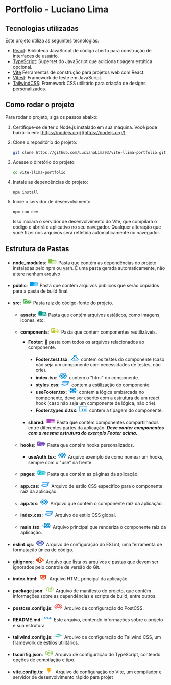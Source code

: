# Portfolio - Luciano Lima

## Tecnologias utilizadas

Este projeto utiliza as seguintes tecnologias:

- [React](https://reactjs.org/): Biblioteca JavaScript de código aberto para construção de interfaces de usuário.
- [TypeScript](https://www.typescriptlang.org/): Superset do JavaScript que adiciona tipagem estática opcional.
- [Vite](https://vitejs.dev/) Ferramentas de construção para projetos web com React.
- [Vitest](https://vitest.dev/): Framework de teste em JavaScript.
- [TailwindCSS](https://tailwindcss.com/): Framework CSS utilitário para criação de designs personalizados.

## Como rodar o projeto

Para rodar o projeto, siga os passos abaixo:

1. Certifique-se de ter o Node.js instalado em sua máquina. Você pode baixá-lo em: [https://nodejs.org/](https://nodejs.org/).

2. Clone o repositório do projeto:

   ```bash
   git clone https://github.com/LucianoLima93/vite-llima-portfolio.git
   ```

3. Acesse o diretório do projeto:

   ```bash
   cd vite-llima-portfolio
   ```

4. Instale as dependências do projeto:

   ```bash
   npm install
   ```

5. Inicie o servidor de desenvolvimento:

   ```bash
   npm run dev
   ```

   Isso iniciará o servidor de desenvolvimento do Vite, que compilará o código e abrirá o aplicativo no seu navegador. Qualquer alteração que você fizer nos arquivos será refletida automaticamente no navegador.

## Estrutura de Pastas

- **node_modules**: <img src="src/assets/icons/node_modules.svg" alt="Alt text" width="30" height="20" >
  Pasta que contém as dependências do projeto instaladas pelo npm ou yarn. É uma pasta gerada automaticamente, não altere nenhum arquivo
- **public**: <img src="src/assets/icons/public.svg" alt="Alt text" width="30" height="20" > Pasta que contém arquivos públicos que serão copiados para a pasta de build final.
- **src**: <img src="src/assets/icons/src.svg" alt="Alt text" width="30" height="20" > Pasta raiz do código-fonte do projeto.

  - **assets**: <img src="src/assets/icons/image.svg" alt="Alt text" width="30" height="20" > Pasta que contém arquivos estáticos, como imagens, icones, etc.
  - **components**: <img src="src/assets/icons/component.svg" alt="Alt text" width="30" height="20" > Pasta que contém componentes reutilizáveis.

    - **Footer**: 📂 pasta com todos os arquivos relacionados ao componente.

      - **Footer.test.tsx**: <img src="src/assets/icons/test.svg" alt="Alt text" width="30" height="20" > contem os testes do componente (caso não seja um componente com necessidades de testes, não crie).
      - **index.tsx**: <img src="src/assets/icons/react.svg" alt="Alt text" width="30" height="20" > contem o "html" do componente.
      - **styles.css**: <img src="src/assets/icons/css.svg" alt="Alt text" width="30" height="20" > contem a estilização do componente.
      - **useFooter.tsx**: <img src="src/assets/icons/react.svg" alt="Alt text" width="30" height="20" > contem a lógica embarcada no componente, deve ser escrito com a estrutura de um react hook (caso não seja um componente de lógica, não crie).
      - **Footer.types.d.tsx**: <img src="src/assets/icons/dType.svg" alt="Alt text" width="30" height="20" > contem a tipagem do componente.

    - **shared**: <img src="src/assets/icons/shared.svg" alt="Alt text" width="30" height="20" > Pasta que contém componentes compartilhados entre diferentes partes da aplicação. **_Deve conter componentes com a mesma estrutura do exemplo Footer acima._**

  - **hooks**: <img src="src/assets/icons/hooks.svg" alt="Alt text" width="30" height="20" > Pasta que contém hooks personalizados.
    - **useAuth.tsx**: <img src="src/assets/icons/react.svg" alt="Alt text" width="30" height="20" > Arquivo exemplo de como nomear um hooks, sempre com o "use" na frente.
  - **pages**: <img src="src/assets/icons/folder-react-components-open.svg" alt="Alt text" width="30" height="20" > Pasta que contém as páginas da aplicação.
  - **app.css**: <img src="src/assets/icons/css.svg" alt="Alt text" width="30" height="20" > Arquivo de estilo CSS específico para o componente raiz da aplicação.
  - **app.tsx**: <img src="src/assets/icons/react.svg" alt="Alt text" width="30" height="20" > Arquivo que contém o componente raiz da aplicação.
  - **index.css**: <img src="src/assets/icons/css.svg" alt="Alt text" width="30" height="20" > Arquivo de estilo CSS global.
  - **main.tsx**: <img src="src/assets/icons/react.svg" alt="Alt text" width="30" height="20" > Arquivo principal que renderiza o componente raiz da aplicação.

- **eslint.cjs**: <img src="src/assets/icons/lint.svg" alt="Alt text" width="30" height="20" > Arquivo de configuração do ESLint, uma ferramenta de formatação única de código.
- **gitignore**: <img src="src/assets/icons/git.svg" alt="Alt text" width="30" height="20" > Arquivo que lista os arquivos e pastas que devem ser ignorados pelo controle de versão do Git.
- **index.html**: <img src="src/assets/icons/html.svg" alt="Alt text" width="30" height="20" > Arquivo HTML principal da aplicação.
- **package.json**: <img src="src/assets/icons/nodejs.svg" alt="Alt text" width="30" height="20" > Arquivo de manifesto do projeto, que contém informações sobre as dependências e scripts de build, entre outros.
- **postcss.config.js**: <img src="src/assets/icons/postcss.svg" alt="Alt text" width="30" height="20" > Arquivo de configuração do PostCSS.
- **README.md**: <img src="src/assets/icons/markdown.svg" alt="Alt text" width="30" height="20" > Este arquivo, contendo informações sobre o projeto e sua estrutura.
- **tailwind.config.js**: <img src="src/assets/icons/tailwindcss.svg" alt="Alt text" width="30" height="20" > Arquivo de configuração do Tailwind CSS, um framework de estilos utilitários.
- **tsconfig.json**: <img src="src/assets/icons/nodejs.svg" alt="Alt text" width="30" height="20" > Arquivo de configuração do TypeScript, contendo opções de compilação e tipo.
- **vite.config.ts**: <img src="src/assets/icons/vite.svg" alt="Alt text" width="30" height="20" > Arquivo de configuração do Vite, um compilador e servidor de desenvolvimento rápido para projet
